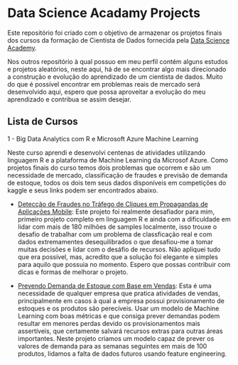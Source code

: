 # Data Science Acadamy Projects

Este repositório foi criado com o objetivo de armazenar os projetos finais dos cursos da formação de Cientista de Dados fornecida pela [Data Science Academy](www.datascienceacademy.com.br).

Nos outros repositório à qual possuo em meu perfil contém alguns estudos e projetos aleatórios, neste aqui, há de se encontrar algo mais direcionado a construção e evolução do aprendizado de um cientista de dados. Muito do que é possível encontrar em problemas reais de mercado será desenvolvido aqui, espero que possa aproveitar a evolução do meu aprendizado e contribua se assim desejar.

## Lista de Cursos

1 - Big Data Analytics com R e Microsoft Azure Machine Learning

Neste curso aprendi e desenvolvi centenas de atividades utilizando linguagem R e a plataforma de Machine Learning da Microsof Azure. Como projetos finais do curso temos dois problemas que ocorrem e são um necessidade de mercado, classificação de fraudes e previsão de demanda de estoque, todos os dois tem seus dados disponíveis em competições do kaggle e seus links podem ser encontrados abaixo.

- [Detecção de Fraudes no Tráfego de Cliques em Propagandas de Aplicações Mobile](https://www.kaggle.com/c/talkingdata-adtracking-fraud-detection/data): Este projeto foi realmente desafiador para mim, primeiro projeto completo em linguagem R e ainda com a dificuldade em lidar com mais de 180 milhões de samples localmente, isso trouxe o desafio de trabalhar com um problema de classficação real e com dados extremamentes desequilibrados o que desafiou-me a tomar muitas decisões e lidar com o desáfio de recursos. Não apliquei tudo que era possível, mas, acredito que a solução foi elegante e simples para aquilo que possuia no momento. Espero que possas contribuir com dicas e formas de melhorar o projeto.

- [Prevendo Demanda de Estoque com Base em Vendas](https://www.kaggle.com/c/grupo-bimbo-inventory-demand): Esta é uma necessidade de qualquer empresa que pratica atividades de vendas, principalmente em casos à qual a empresa possui provisionamento de estoques e os produtos são perecíveis. Usar um modelo de Machine Learning com boas métricas e que consiga prever demandas podem resultar em menores perdas devido os provisionamentos mais assertíveis, que certamente salvará  recursos extras para outras áreas importantes. Neste projeto criamos um modelo capaz de prever os valores de demanda para as semanas seguintes em mais de 100 produtos, lidamos a falta de dados futuros usando feature engineering.

